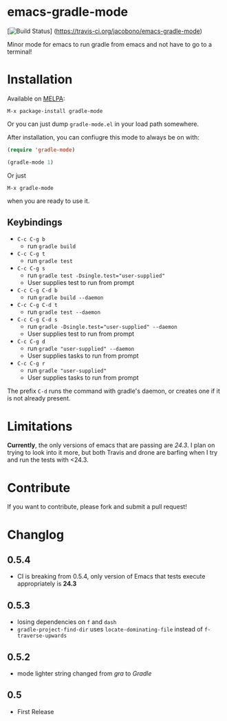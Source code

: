 emacs-gradle-mode
=================
[![Build Status](https://travis-ci.org/jacobono/emacs-gradle-mode.svg?branch=master)]
(https://travis-ci.org/jacobono/emacs-gradle-mode)

Minor mode for emacs to run gradle from emacs and not have to go to a terminal!

# Installation #

Available on [MELPA](http://melpa.milkbox.net/):

    M-x package-install gradle-mode

Or you can just dump `gradle-mode.el` in your load path somewhere.

After installation, you can confiugre this mode to always be on with:

```lisp
(require 'gradle-mode)

(gradle-mode 1)
```

Or just

    M-x gradle-mode

when you are ready to use it.

## Keybindings ##

* `C-c C-g b`
  - run `gradle build`
* `C-c C-g t`
  - run `gradle test`
* `C-c C-g s`
  - run `gradle test -Dsingle.test="user-supplied"`
  - User supplies test to run from prompt
* `C-c C-g C-d b`
  - run `gradle build --daemon`
* `C-c C-g C-d t`
  - run `gradle test --daemon`
* `C-c C-g C-d s`
  - run `gradle -Dsingle.test="user-supplied" --daemon`
  - User supplies test to run from prompt
* `C-c C-g d`
  - run `gradle "user-supplied" --daemon`
  - User supplies tasks to run from prompt
* `C-c C-g r`
  - run `gradle "user-supplied"`
  - User supplies tasks to run from prompt

The prefix `C-d` runs the command with gradle's daemon, or creates one
if it is not already present.

# Limitations #
**Currently**, the only versions of emacs that are passing are _24.3_.
I plan on trying to look into it more, but both Travis and drone are
barfing when I try and run the tests with <24.3.

# Contribute #
If you want to contribute, please fork and submit a pull request!

# Changlog #

## 0.5.4
- CI is breaking from 0.5.4, only version of Emacs that tests execute
  appropriately is **24.3**

## 0.5.3
- losing dependencies on `f` and `dash`
- `gradle-project-find-dir` uses `locate-dominating-file` instead of `f-traverse-upwards`

## 0.5.2
- mode lighter string changed from _gra_ to _Gradle_

## 0.5
- First Release
